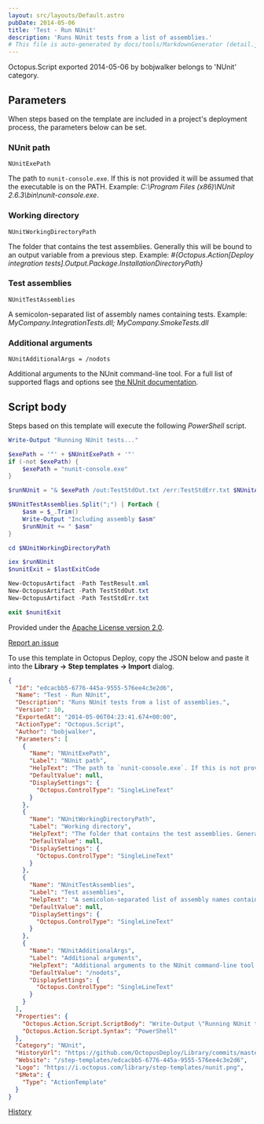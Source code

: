 ```yaml
---
layout: src/layouts/Default.astro
pubDate: 2014-05-06
title: 'Test - Run NUnit'
description: 'Runs NUnit tests from a list of assemblies.'
# This file is auto-generated by docs/tools/MarkdownGenerator (detail.js)
---
```


Octopus.Script exported 2014-05-06 by bobjwalker belongs to 'NUnit' category.

## Parameters

When steps based on the template are included in a project's deployment process, the parameters below can be set.


<div class="param">

### NUnit path

`NUnitExePath`

The path to `nunit-console.exe`. If this is not provided it will be assumed that the executable is on the PATH. Example: _C:\Program Files (x86)\NUnit 2.6.3\bin\nunit-console.exe_.

</div>
        
<div class="param">

### Working directory

`NUnitWorkingDirectoryPath`

The folder that contains the test assemblies. Generally this will be bound to an output variable from a previous step. Example: _#{Octopus.Action[Deploy integration tests].Output.Package.InstallationDirectoryPath}_

</div>
        
<div class="param">

### Test assemblies

`NUnitTestAssemblies`

A semicolon-separated list of assembly names containing tests. Example: _MyCompany.IntegrationTests.dll; MyCompany.SmokeTests.dll_

</div>
        
<div class="param">

### Additional arguments

`NUnitAdditionalArgs = /nodots`

Additional arguments to the NUnit command-line tool. For a full list of supported flags and options see [the NUnit documentation](http://www.nunit.org/index.php?p=consoleCommandLine&r=2.6.3).

</div>
        

## Script body

Steps based on this template will execute the following *PowerShell* script.

```PowerShell
Write-Output "Running NUnit tests..."

$exePath = '"' + $NUnitExePath + '"'
if (-not $exePath) {
    $exePath = "nunit-console.exe"
}

$runNUnit = "& $exePath /out:TestStdOut.txt /err:TestStdErr.txt $NUnitAdditionalArgs"

$NUnitTestAssemblies.Split(";") | ForEach {
    $asm = $_.Trim()
    Write-Output "Including assembly $asm"
    $runNUnit += " $asm"
}

cd $NUnitWorkingDirectoryPath

iex $runNUnit
$nunitExit = $lastExitCode

New-OctopusArtifact -Path TestResult.xml
New-OctopusArtifact -Path TestStdOut.txt
New-OctopusArtifact -Path TestStdErr.txt

exit $nunitExit

```

Provided under the [Apache License version 2.0](https://github.com/OctopusDeploy/Library/blob/master/LICENSE.txt).

[Report an issue](https://github.com/OctopusDeploy/Library/issues/new?assignees=&labels=&projects=&template=bug-report.yml&title=Issue%20with%20Test%20-%20Run%20NUnit&step-template=Test%20-%20Run%20NUnit)

<div class="get-json">

To use this template in Octopus Deploy, copy the JSON below and paste it into the **Library → Step templates → Import** dialog.

```json
{
  "Id": "edcacbb5-6776-445a-9555-576ee4c3e2d6",
  "Name": "Test - Run NUnit",
  "Description": "Runs NUnit tests from a list of assemblies.",
  "Version": 10,
  "ExportedAt": "2014-05-06T04:23:41.674+00:00",
  "ActionType": "Octopus.Script",
  "Author": "bobjwalker",
  "Parameters": [
    {
      "Name": "NUnitExePath",
      "Label": "NUnit path",
      "HelpText": "The path to `nunit-console.exe`. If this is not provided it will be assumed that the executable is on the PATH. Example: _C:\\Program Files (x86)\\NUnit 2.6.3\\bin\\nunit-console.exe_.",
      "DefaultValue": null,
      "DisplaySettings": {
        "Octopus.ControlType": "SingleLineText"
      }
    },
    {
      "Name": "NUnitWorkingDirectoryPath",
      "Label": "Working directory",
      "HelpText": "The folder that contains the test assemblies. Generally this will be bound to an output variable from a previous step. Example: _#{Octopus.Action[Deploy integration tests].Output.Package.InstallationDirectoryPath}_",
      "DefaultValue": null,
      "DisplaySettings": {
        "Octopus.ControlType": "SingleLineText"
      }
    },
    {
      "Name": "NUnitTestAssemblies",
      "Label": "Test assemblies",
      "HelpText": "A semicolon-separated list of assembly names containing tests. Example: _MyCompany.IntegrationTests.dll; MyCompany.SmokeTests.dll_",
      "DefaultValue": null,
      "DisplaySettings": {
        "Octopus.ControlType": "SingleLineText"
      }
    },
    {
      "Name": "NUnitAdditionalArgs",
      "Label": "Additional arguments",
      "HelpText": "Additional arguments to the NUnit command-line tool. For a full list of supported flags and options see [the NUnit documentation](http://www.nunit.org/index.php?p=consoleCommandLine&r=2.6.3).",
      "DefaultValue": "/nodots",
      "DisplaySettings": {
        "Octopus.ControlType": "SingleLineText"
      }
    }
  ],
  "Properties": {
    "Octopus.Action.Script.ScriptBody": "Write-Output \"Running NUnit tests...\"\n\n$exePath = '\"' + $NUnitExePath + '\"'\nif (-not $exePath) {\n    $exePath = \"nunit-console.exe\"\n}\n\n$runNUnit = \"& $exePath /out:TestStdOut.txt /err:TestStdErr.txt $NUnitAdditionalArgs\"\n\n$NUnitTestAssemblies.Split(\";\") | ForEach {\n    $asm = $_.Trim()\n    Write-Output \"Including assembly $asm\"\n    $runNUnit += \" $asm\"\n}\n\ncd $NUnitWorkingDirectoryPath\n\niex $runNUnit\n$nunitExit = $lastExitCode\n\nNew-OctopusArtifact -Path TestResult.xml\nNew-OctopusArtifact -Path TestStdOut.txt\nNew-OctopusArtifact -Path TestStdErr.txt\n\nexit $nunitExit\n",
    "Octopus.Action.Script.Syntax": "PowerShell"
  },
  "Category": "NUnit",
  "HistoryUrl": "https://github.com/OctopusDeploy/Library/commits/master/step-templates//opt/buildagent/work/75443764cd38076d/step-templates/test-run-nunit.json",
  "Website": "/step-templates/edcacbb5-6776-445a-9555-576ee4c3e2d6",
  "Logo": "https://i.octopus.com/library/step-templates/nunit.png",
  "$Meta": {
    "Type": "ActionTemplate"
  }
}
```

[History](https://github.com/OctopusDeploy/Library/commits/master/step-templates/https://github.com/OctopusDeploy/Library/commits/master/step-templates//opt/buildagent/work/75443764cd38076d/step-templates/test-run-nunit.json)

</div>
